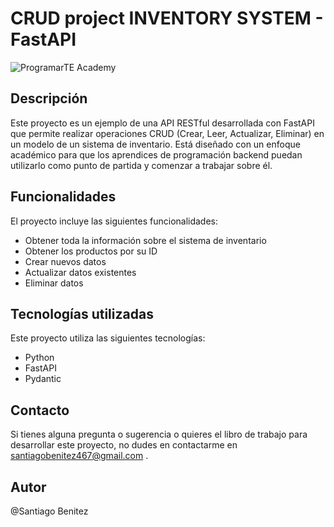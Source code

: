 # CRUD project INVENTORY SYSTEM - FastAPI

![ProgramarTE Academy](img/programate-academy.png)

## Descripción
Este proyecto es un ejemplo de una API RESTful desarrollada con FastAPI que permite realizar operaciones CRUD (Crear, Leer, Actualizar, Eliminar) en un modelo de un sistema de inventario. Está diseñado con un enfoque académico para que los aprendices de programación backend puedan utilizarlo como punto de partida y comenzar a trabajar sobre él.

## Funcionalidades
El proyecto incluye las siguientes funcionalidades:
- Obtener toda la información sobre el sistema de inventario
- Obtener los productos por su ID
- Crear nuevos datos
- Actualizar datos existentes
- Eliminar datos

## Tecnologías utilizadas
Este proyecto utiliza las siguientes tecnologías:
- Python
- FastAPI
- Pydantic


## Contacto
Si tienes alguna pregunta o sugerencia o quieres el libro de trabajo para desarrollar este proyecto, no dudes en contactarme en santiagobenitez467@gmail.com .

## Autor
@Santiago Benitez






